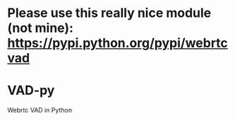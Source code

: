# Please use this really nice module (not mine): https://pypi.python.org/pypi/webrtcvad

# VAD-py
Webrtc VAD in Python
